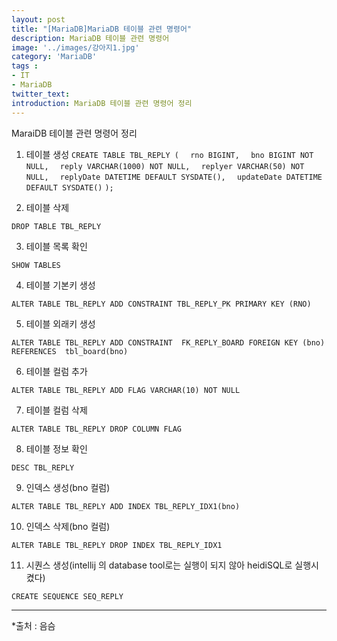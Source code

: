 ```yaml
---
layout: post
title: "[MariaDB]MariaDB 테이블 관련 명령어"
description: MariaDB 테이블 관련 명령어
image: '../images/강아지1.jpg'
category: 'MariaDB'
tags : 
- IT
- MariaDB
twitter_text: 
introduction: MariaDB 테이블 관련 명령어 정리
---
```

MaraiDB 테이블 관련 명령어 정리

1) 테이블 생성
`CREATE TABLE TBL_REPLY (`
`  rno BIGINT,`
`  bno BIGINT NOT NULL,`
`  reply VARCHAR(1000) NOT NULL,`
`  replyer VARCHAR(50) NOT NULL,`
`  replyDate DATETIME DEFAULT SYSDATE(),`
`  updateDate DATETIME DEFAULT SYSDATE()`
`);`


2) 테이블 삭제

`DROP TABLE TBL_REPLY`


3) 테이블 목록 확인

`SHOW TABLES`


4) 테이블 기본키 생성

`ALTER TABLE TBL_REPLY ADD CONSTRAINT TBL_REPLY_PK PRIMARY KEY (RNO)`


5) 테이블 외래키 생성

`ALTER TABLE TBL_REPLY ADD CONSTRAINT  FK_REPLY_BOARD FOREIGN KEY (bno) REFERENCES  tbl_board(bno)`


6) 테이블 컬럼 추가

`ALTER TABLE TBL_REPLY ADD FLAG VARCHAR(10) NOT NULL`


7) 테이블 컬럼 삭제

`ALTER TABLE TBL_REPLY DROP COLUMN FLAG`


8) 테이블 정보 확인

`DESC TBL_REPLY`


9) 인덱스 생성(bno 컬럼)

`ALTER TABLE TBL_REPLY ADD INDEX TBL_REPLY_IDX1(bno)`


10) 인덱스 삭제(bno 컬럼)

`ALTER TABLE TBL_REPLY DROP INDEX TBL_REPLY_IDX1`


11) 시퀀스 생성(intellij 의 database tool로는 실행이 되지 않아 heidiSQL로 실행시켰다)

`CREATE SEQUENCE SEQ_REPLY`
_ _ _









*출처 : 음슴
